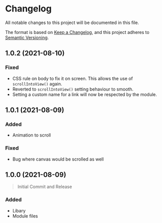 # Changelog

All notable changes to this project will be documented in this file.

The format is based on [Keep a Changelog](https://keepachangelog.com/en/1.0.0/),
and this project adheres to [Semantic Versioning](https://semver.org/spec/v2.0.0.html).

## 1.0.2 (2021-08-10)

### Fixed

-   CSS rule on body to fix it on screen. This allows the use of `scrollIntoView()` again.
-   Reverted to `scrollIntoView()` setting behaviour to smooth.
-   Setting a custom name for a link will now be respected by the module.

## 1.0.1 (2021-08-09)

### Added

-   Animation to scroll

### Fixed

-   Bug where canvas would be scrolled as well

## 1.0.0 (2021-08-09)

> Initial Commit and Release

### Added

-   Libary
-   Module files
